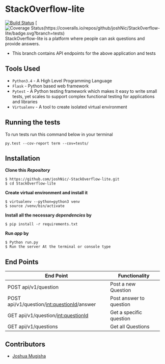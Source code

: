 # StackOverflow-lite 
[![Build Status](https://travis-ci.org/joshNic/Stack0verflow-lite.svg?branch=tests)](https://travis-ci.org/joshNic/Stack0verflow-lite)
[![Coverage Status(https://coveralls.io/repos/github/joshNic/Stack0verflow-lite/badge.svg?branch=tests)](https://coveralls.io/github/joshNic/Stack0verflow-lite?branch=tests)
StackOverflow-lite is a platform where people can ask questions and provide answers.

- This branch contains API endpoints for the above application and tests

## Tools Used
- `Python3.4` - A High Level Programming Language
- `Flask` - Python based web framework
- `Pytest` - A Python testing  framework which makes it easy to write small tests, yet scales to support complex functional testing for applications and libraries
- `Virtualenv` - A tool to create isolated virtual environment

## Running the tests
To run tests run this command below in your terminal

```
py.test --cov-report term --cov=tests/
```

## Installation
**Clone this _Repository_**
```
$ https://github.com/joshNic/-StackOverflow-lite.git
$ cd StackOverflow-lite
```
**Create virtual environment and install it**
```
$ virtualenv --python=python3 venv
$ source /venv/bin/activate
```
**Install all the necessary _dependencies_ by**
```
$ pip install -r requirements.txt
```
**Run _app_ by**
```
$ Python run.py
$ Run the server At the terminal or console type
```
## End Points
|           End Point                      |            Functionality                   |
|   -------------------------------------- | -----------------------------------------  |
|     POST   api/v1/question           |             Post a new Question           |
|     POST api/v1/question/<int:questionId>/answer        |         Post answer to question            |
|     GET  api/v1/question/<int:questionId>  |             Get a specific question          |
|     GET  api/v1/questions         |            Get all Questions          |


## Contributors
- [Joshua Mugisha](https://github.com/joshNic)